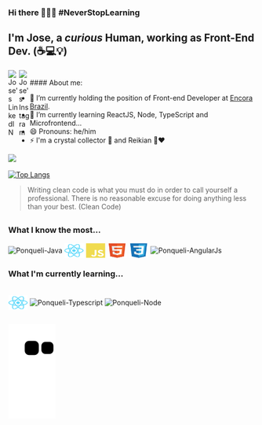 ### Hi there 👋👨‍💻 #NeverStopLearning
## I'm **Jose**, a _curious_ Human, working as Front-End Dev. (☕💻💡)

<div> 
  <a href="https://www.linkedin.com/in/jose-conto/" rel="nofollow" target="_blank">
  <img align="left" alt="Jose's LinkedIN" width="22px"  src="https://camo.githubusercontent.com/8c244a7a7b8a6e767d241c9a6c5e1b5e13ea693770c52bbc3fe564ba4044a4c9/68747470733a2f2f63646e2d69636f6e732d706e672e666c617469636f6e2e636f6d2f3531322f3137342f3137343835372e706e67" data-canonical-src="https://cdn-icons-png.flaticon.com/512/174/174857.png" style="max-width: 100%;">
  </a>
  <a href="https://www.instagram.com/jose.conto/" rel="nofollow" target="_blank">
    <img align="left" alt="Jose's Instagram" width="22px" src="https://camo.githubusercontent.com/c675a744c9ed164d23975996597f0b75e65cf5094fddde41c24f6854c39a05a0/68747470733a2f2f75706c6f61642e77696b696d656469612e6f72672f77696b6970656469612f636f6d6d6f6e732f7468756d622f612f61352f496e7374616772616d5f69636f6e2e706e672f3130323470782d496e7374616772616d5f69636f6e2e706e67" data-canonical-src="https://upload.wikimedia.org/wikipedia/commons/thumb/a/a5/Instagram_icon.png/1024px-Instagram_icon.png" style="max-width: 100%;">
  </a>
</div>


<br/>
#### About me:

- 🔭 I’m currently holding the position of Front-end Developer at [Encora Brazil](https://www.daitan.com).
- 🌱 I’m currently learning ReactJS, Node, TypeScript and Microfrontend...
- 😄 Pronouns: he/him
- ⚡ I'm a crystal collector 💎 and Reikian 🙏❤️

<div align="left">
  <a href="https://github.com/ponqueli">
  <img height="180em" src="https://github-readme-stats.vercel.app/api?username=ponqueli&show_icons=true&theme=react&include_all_commits=true&count_private=true"/>
</div>

<div align="left">

 [![Top Langs](https://github-readme-stats.vercel.app/api/top-langs/?username=ponqueli&layout=compact&theme=react)](https://github.com/anuraghazra/github-readme-stats) 

</div>
 
>Writing clean code is what you must do in order to call yourself a professional.
>There is no reasonable excuse for doing anything less than your best. (Clean Code)

##

### What I know the most...
<div style="display: inline_block">
 <img align="center" alt="Ponqueli-Java" height="40" width="40"       src="https://camo.githubusercontent.com/3d065d0d125c7de614d6b62fb545599d676506d92da57b5e9108f0653337d669/68747470733a2f2f63646e2e69636f6e2d69636f6e732e636f6d2f69636f6e73322f323431352f504e472f3531322f6a6176615f6f726967696e616c5f776f72646d61726b5f6c6f676f5f69636f6e5f3134363435392e706e67">
  <img align="center" alt="Ponqueli-React" height="30" width="40" src="https://raw.githubusercontent.com/devicons/devicon/master/icons/react/react-original.svg">
  <img align="center" alt="Ponqueli-Js" height="30" width="40" src="https://raw.githubusercontent.com/devicons/devicon/master/icons/javascript/javascript-plain.svg">
  <img align="center" alt="Ponqueli-HTML" height="30" width="40" src="https://raw.githubusercontent.com/devicons/devicon/master/icons/html5/html5-original.svg">
  <img align="center" alt="Ponqueli-CSS" height="30" width="40" src="https://raw.githubusercontent.com/devicons/devicon/master/icons/css3/css3-original.svg">
  <img align="center" alt="Ponqueli-AngularJs" height="70" width="100" src="https://cdn.jsdelivr.net/gh/devicons/devicon/icons/angularjs/angularjs-plain-wordmark.svg">
</div>
  
### What I'm currently learning...
<div style="display: inline_block"><br>
  <img align="center" alt="Ponqueli-React" height="30" width="40" src="https://raw.githubusercontent.com/devicons/devicon/master/icons/react/react-original.svg">
  <img align="center" alt="Ponqueli-Typescript" height="30" width="40" src="https://cdn.jsdelivr.net/gh/devicons/devicon/icons/typescript/typescript-original.svg">
 <img align="center" alt="Ponqueli-Node" height="30" width="40" src="https://cdn.jsdelivr.net/gh/devicons/devicon/icons/nodejs/nodejs-original.svg">
</div>
  
 ##
 
<div> 

  ![Snake animation](https://github.com/ponqueli/ponqueli/blob/output/github-contribution-grid-snake.svg)
 
</div>


